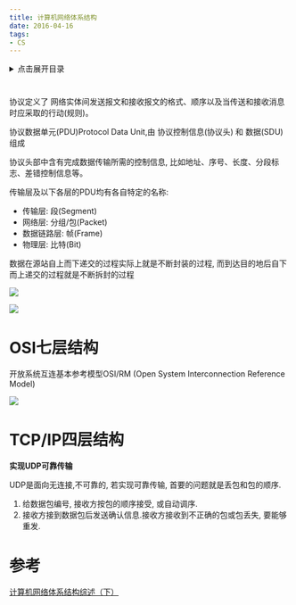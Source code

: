 ```yaml
---
title: 计算机网络体系结构
date: 2016-04-16
tags:
- CS
---
```

<details>
<summary>点击展开目录</summary>
<!-- TOC -->

- [OSI七层结构](#osi七层结构)
- [TCP/IP四层结构](#tcpip四层结构)
- [参考](#参考)

<!-- /TOC -->
</details>

#

协议定义了 网络实体间发送报文和接收报文的格式、顺序以及当传送和接收消息时应采取的行动(规则)。

协议数据单元(PDU)Protocol Data Unit,由 协议控制信息(协议头) 和 数据(SDU) 组成

协议头部中含有完成数据传输所需的控制信息, 比如地址、序号、长度、分段标志、差错控制信息等。

传输层及以下各层的PDU均有各自特定的名称:

* 传输层: 段(Segment)
* 网络层: 分组/包(Packet)
* 数据链路层: 帧(Frame)
* 物理层: 比特(Bit)

数据在源站自上而下递交的过程实际上就是不断封装的过程, 而到达目的地后自下而上递交的过程就是不断拆封的过程

![](https://raw.githubusercontent.com/LuVx21/doc/master/source/_posts/01.CS/img/PDU封装实例.png)

![](https://dev.tencent.com/u/LuVx21/p/img/git/raw/master/Center.png)

# OSI七层结构

开放系统互连基本参考模型OSI/RM (Open System Interconnection Reference Model)

![](https://raw.githubusercontent.com/LuVx21/doc/master/source/_posts/01.CS/img/典型网络体系结构.png)


# TCP/IP四层结构


**实现UDP可靠传输**

UDP是面向无连接,不可靠的, 若实现可靠传输, 首要的问题就是丢包和包的顺序.

1. 给数据包编号, 接收方按包的顺序接受, 或自动调序.
2. 接收方接到数据包后发送确认信息.接收方接收到不正确的包或包丢失, 要能够重发.



# 参考

[计算机网络体系结构综述（下）](https://blog.csdn.net/justloveyou_/article/details/69612153)
